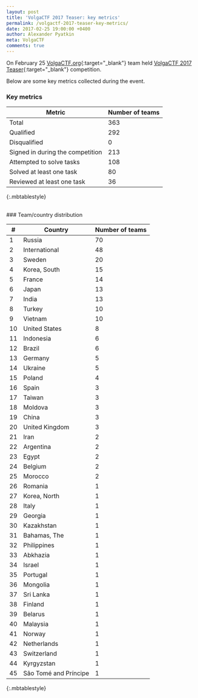 ```yaml
---
layout: post
title: 'VolgaCTF 2017 Teaser: key metrics'
permalink: /volgactf-2017-teaser-key-metrics/
date: 2017-02-25 19:00:00 +0400
author: Alexander Pyatkin
meta: VolgaCTF
comments: true
---
```


On February 25 [VolgaCTF.org](https://ctftime.org/team/27094){:target="_blank"} team held [VolgaCTF 2017 Teaser](https://ctftime.org/event/373){:target="_blank"} competition.

Below are some key metrics collected during the event.

### Key metrics

| Metric                           | Number of teams |
| -------------------------------- | --------------- |
| Total                            | 363             |
| Qualified                        | 292             |
| Disqualified                     | 0               |
| Signed in during the competition | 213             |
| Attempted to solve tasks         | 108             |
| Solved at least one task         | 80              |
| Reviewed at least one task       | 36              |
{:.mbtablestyle}

<br>
### Team/country distribution

| #  | Country               | Number of teams |
| -- | --------------------- | --------------- |
| 1  | Russia                | 70              |
| 2  | International         | 48              |
| 3  | Sweden                | 20              |
| 4  | Korea, South          | 15              |
| 5  | France                | 14              |
| 6  | Japan                 | 13              |
| 7  | India                 | 13              |
| 8  | Turkey                | 10              |
| 9  | Vietnam               | 10              |
| 10 | United States         | 8               |
| 11 | Indonesia             | 6               |
| 12 | Brazil                | 6               |
| 13 | Germany               | 5               |
| 14 | Ukraine               | 5               |
| 15 | Poland                | 4               |
| 16 | Spain                 | 3               |
| 17 | Taiwan                | 3               |
| 18 | Moldova               | 3               |
| 19 | China                 | 3               |
| 20 | United Kingdom        | 3               |
| 21 | Iran                  | 2               |
| 22 | Argentina             | 2               |
| 23 | Egypt                 | 2               |
| 24 | Belgium               | 2               |
| 25 | Morocco               | 2               |
| 26 | Romania               | 1               |
| 27 | Korea, North          | 1               |
| 28 | Italy                 | 1               |
| 29 | Georgia               | 1               |
| 30 | Kazakhstan            | 1               |
| 31 | Bahamas, The          | 1               |
| 32 | Philippines           | 1               |
| 33 | Abkhazia              | 1               |
| 34 | Israel                | 1               |
| 35 | Portugal              | 1               |
| 36 | Mongolia              | 1               |
| 37 | Sri Lanka             | 1               |
| 38 | Finland               | 1               |
| 39 | Belarus               | 1               |
| 40 | Malaysia              | 1               |
| 41 | Norway                | 1               |
| 42 | Netherlands           | 1               |
| 43 | Switzerland           | 1               |
| 44 | Kyrgyzstan            | 1               |
| 45 | São Tomé and Príncipe | 1               |
{:.mbtablestyle}
